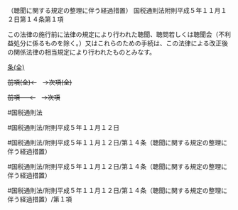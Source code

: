 （聴聞に関する規定の整理に伴う経過措置）
国税通則法附則平成５年１１月１２日第１４条第１項

この法律の施行前に法律の規定により行われた聴聞、聴問若しくは聴聞会（不利益処分に係るものを除く。）又はこれらのための手続は、この法律による改正後の関係法律の相当規定により行われたものとみなす。

[条(全)](国税通則法＿＿＿＿附則平成５年１１月１２日第１４条_.md)

~~前項(全)←~~　~~→次項(全)~~

~~前項 　 ←~~　~~→次項~~



#国税通則法

#国税通則法/附則平成５年１１月１２日

#国税通則法/附則平成５年１１月１２日/第１４条（聴聞に関する規定の整理に伴う経過措置）

#国税通則法/附則平成５年１１月１２日/第１４条（聴聞に関する規定の整理に伴う経過措置）

#国税通則法/附則平成５年１１月１２日/第１４条（聴聞に関する規定の整理に伴う経過措置）/第１項

